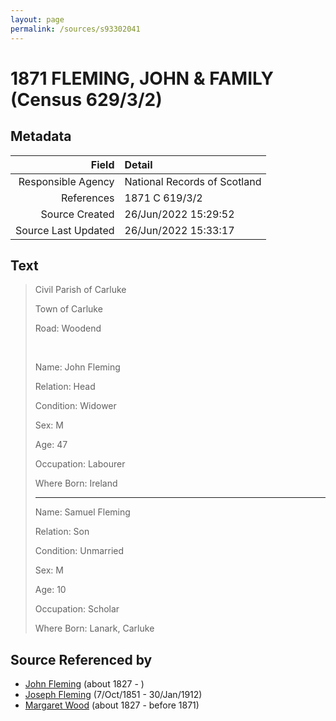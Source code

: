 ```yaml
---
layout: page
permalink: /sources/s93302041
---
```


# 1871 FLEMING, JOHN & FAMILY (Census 629/3/2)

## Metadata
Field | Detail
---:|:---
Responsible Agency | National Records of Scotland
References | 1871 C 619/3/2
Source Created | 26/Jun/2022 15:29:52
Source Last Updated | 26/Jun/2022 15:33:17

## Text

> Civil Parish of Carluke
>
> Town of Carluke
>
> Road: Woodend
>
> <br/>
>
> Name: John Fleming
>
> Relation: Head
>
> Condition: Widower
>
> Sex: M
>
> Age: 47
>
> Occupation: Labourer
>
> Where Born: Ireland
>
> ---
>
> Name: Samuel Fleming
>
> Relation: Son
>
> Condition: Unmarried
>
> Sex: M
>
> Age: 10
>
> Occupation: Scholar
>
> Where Born: Lanark, Carluke
>

## Source Referenced by

* [John Fleming](../people/@39983533@-john-fleming-b1827-d.md) (about 1827 - )
* [Joseph Fleming](../people/@57117702@-joseph-fleming-b1851-10-7-d1912-1-30.md) (7/Oct/1851 - 30/Jan/1912)
* [Margaret Wood](../people/@50500805@-margaret-wood-b1827-d1871.md) (about 1827 - before 1871)
